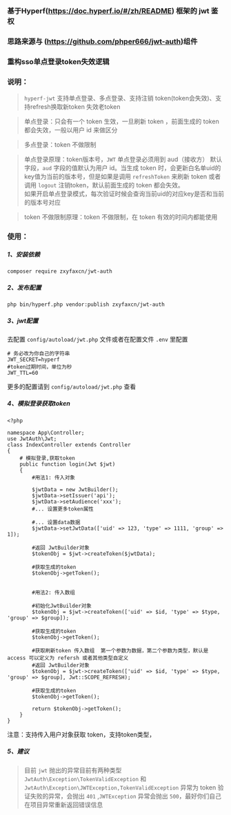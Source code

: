 ### 基于Hyperf(https://doc.hyperf.io/#/zh/README) 框架的 jwt 鉴权
### 思路来源与 (https://github.com/phper666/jwt-auth)组件
### 重构sso单点登录token失效逻辑
### 说明：

> `hyperf-jwt` 支持单点登录、多点登录、支持注销 token(token会失效)、支持refresh换取新token 失效老token  
  
> 单点登录：只会有一个 token 生效，一旦刷新 token ，前面生成的 token 都会失效，一般以用户 id 来做区分  
  
> 多点登录：token 不做限制
  
> 单点登录原理：token版本号，`JWT` 单点登录必须用到 aud（接收方） 默认字段，`aud` 字段的值默认为用户 id。当生成 token 时，会更新白名单uid的key值为当前的版本号，但是如果是调用 `refreshToken` 来刷新 token 或者调用 `logout` 注销token，默认前面生成的 token 都会失效。  
  如果开启单点登录模式，每次验证时候会查询当前uid的对应key是否和当前的版本号对应
  
> token 不做限制原理：token 不做限制，在 token 有效的时间内都能使用


### 使用：
##### 1、安装依赖 
```shell
composer require zxyfaxcn/jwt-auth
``` 

##### 2、发布配置
```shell
php bin/hyperf.php vendor:publish zxyfaxcn/jwt-auth
```

##### 3、jwt配置
去配置 `config/autoload/jwt.php` 文件或者在配置文件 `.env` 里配置
```shell
# 务必改为你自己的字符串
JWT_SECRET=hyperf
#token过期时间，单位为秒
JWT_TTL=60
```
更多的配置请到 `config/autoload/jwt.php` 查看

##### 4、模拟登录获取token
```shell
<?php

namespace App\Controller;
use JwtAuth\Jwt;
class IndexController extends Controller
{
    # 模拟登录,获取token
    public function login(Jwt $jwt)
    {
        #用法1: 传入对象

        $jwtData = new JwtBuilder();
        $jwtData->setIssuer('api');
        $jwtData->setAudience('xxx');
        #... 设置更多token属性

        #... 设置data数据
        $jwtData->setJwtData(['uid' => 123, 'type' => 1111, 'group' => 1]);

        #返回 JwtBuilder对象
        $tokenObj = $jwt->createToken($jwtData);

        #获取生成的token 
        $tokenObj->getToken();  


        #用法2: 传入数组 

        #初始化JwtBuilder对象
        $tokenObj = $jwt->createToken(['uid' => $id, 'type' => $type, 'group' => $group]);

        #获取生成的token 
        $tokenObj->getToken();  

        #获取刷新token 传入数组  第一个参数为数据，第二个参数为类型，默认是access 可以定义为 refersh 或者其他类型自定义
        #返回 JwtBuilder对象  
        $tokenObj = $jwt->createToken(['uid' => $id, 'type' => $type, 'group' => $group], Jwt::SCOPE_REFRESH);

        #获取生成的token 
        $tokenObj->getToken();  

        return $tokenObj->getToken();
    }
}
```
注意：支持传入用户对象获取 token，支持token类型，

##### 5、建议
> 目前 `jwt` 抛出的异常目前有两种类型 `JwtAuth\Exception\TokenValidException` 和 `JwtAuth\Exception\JWTException,TokenValidException` 异常为 token 验证失败的异常，会抛出 `401` ,`JWTException` 异常会抛出 `500`，最好你们自己在项目异常重新返回错误信息
